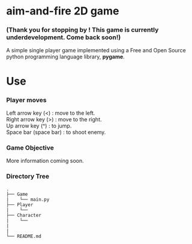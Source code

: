 # aim-and-fire 2D game 

### (Thank you for stopping by ! This game is currently underdevelopment. Come back soon!)
A simple single player game implemented using a Free and Open Source python programming language library, <b>pygame</b>.

# Use
### Player moves 
Left arrow key (<) : move to the left. <br>
Right arrow key (>) : move to the right. <br>
Up arrow key (^) : to jump. <br>
Space bar (space bar) : to shoot enemy.

### Game Objective 
More information coming soon.

### Directory Tree

```
.
├── Game
|    └── main.py
├── Player 
|    └── 
├── Character
|    └──
|   
| 
└── README.md
```
